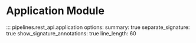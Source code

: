 # Application Module

::: pipelines.rest_api.application
    options:
        summary: true
        separate_signature: true
        show_signature_annotations: true
        line_length: 60
